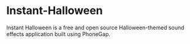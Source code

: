 Instant-Halloween
=================

Instant Halloween is a free and open source Halloween-themed sound effects application built using PhoneGap.